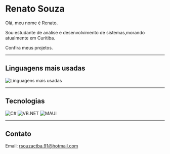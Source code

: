# Renato Souza

Olá, meu nome é Renato.  

Sou estudante de análise e desenvolvimento de sistemas,morando atualmente em Curitiba.

Confira meus projetos.

---

## Linguagens mais usadas

![Linguagens mais usadas](https://github-readme-stats.vercel.app/api/top-langs/?username=rsouzactba91&layout=compact)

---

## Tecnologias

<p align="left">
  <!--![JavaScript](https://img.shields.io/badge/JavaScript-F7DF1E?logo=javascript&logoColor=black&style=for-the-badge)-->
  <!--![Python](https://img.shields.io/badge/Python-3776AB?logo=python&logoColor=white&style=for-the-badge)-->
  <img src="https://img.shields.io/badge/C%23-239120?logo=c-sharp&logoColor=white&style=for-the-badge" alt="C#" />
  <!--![HTML5](https://img.shields.io/badge/HTML5-E34F26?logo=html5&logoColor=white&style=for-the-badge)-->
  <!--![CSS3](https://img.shields.io/badge/CSS3-1572B6?logo=css3&logoColor=white&style=for-the-badge)-->
  <img src="https://img.shields.io/badge/VB.NET-5C2D91?logo=visual-basic&logoColor=white&style=for-the-badge" alt="VB.NET" />
  <img src="https://img.shields.io/badge/MAUI-512BD4?logo=dotnet&logoColor=white&style=for-the-badge" alt="MAUI" />
</p>


---

## Contato

Email: rsouzactba.91@hotmail.com
